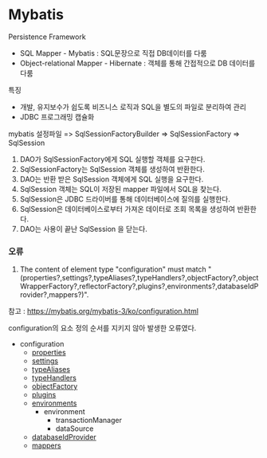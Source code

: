 # Mybatis

Persistence Framework
- SQL Mapper - Mybatis : SQL문장으로 직접 DB데이터를 다룸
- Object-relational Mapper -  Hibernate : 객체를 통해 간접적으로 DB 데이터를 다룸 

특징
- 개발, 유지보수가 쉽도록 비즈니스 로직과 SQL을 별도의 파일로 분리하여 관리
- JDBC 프로그래밍 캡슐화

mybatis 설정파일 => SqlSessionFactoryBuilder => SqlSessionFactory => SqlSession

1. DAO가 SqlSessionFactory에게 SQL 실행할 객체를 요구한다.
2. SqlSessionFactory는 SqlSession 객체를 생성하여 반환한다. 
3. DAO는 반환 받은 SqlSession 객체에게 SQL 실행을 요구한다. 
4. SqlSession 객체는 SQL이 저장된 mapper 파일에서 SQL을 찾는다. 
5. SqlSession은 JDBC 드라이버를 통해 데이터베이스에 질의를 실행한다.
6. SqlSession은 데이터베이스로부터 가져온 데이터로 조회 목록을 생성하여 반환한다.
7. DAO는 사용이 끝난 SqlSession 을 닫는다.  


### 오류

1.  The content of element type "configuration" must match "(properties?,settings?,typeAliases?,typeHandlers?,objectFactory?,objectWrapperFactory?,reflectorFactory?,plugins?,environments?,databaseIdProvider?,mappers?)".

참고 : https://mybatis.org/mybatis-3/ko/configuration.html

configuration의 요소 정의 순서를 지키지 않아 발생한 오류였다.

-   configuration
    -   [properties](https://mybatis.org/mybatis-3/ko/configuration.html#properties)
    -   [settings](https://mybatis.org/mybatis-3/ko/configuration.html#settings)
    -   [typeAliases](https://mybatis.org/mybatis-3/ko/configuration.html#typeAliases)
    -   [typeHandlers](https://mybatis.org/mybatis-3/ko/configuration.html#typeHandlers)
    -   [objectFactory](https://mybatis.org/mybatis-3/ko/configuration.html#objectFactory)
    -   [plugins](https://mybatis.org/mybatis-3/ko/configuration.html#plugins)
    -   [environments](https://mybatis.org/mybatis-3/ko/configuration.html#environments)
        -   environment
            -   transactionManager
            -   dataSource
    -   [databaseIdProvider](https://mybatis.org/mybatis-3/ko/configuration.html#databaseIdProvider)
    -   [mappers](https://mybatis.org/mybatis-3/ko/configuration.html#mappers)